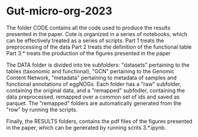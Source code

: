 # Gut-micro-org-2023

The folder CODE contains all the code used to produce the results presented in the paper.
Cote is organized in a series of notebooks, which can be effectively treated as a series of scripts.
Part 1   treats the preprocessing of the data
Part 2   treats the definition of the functional table
Part 3.* treats the production of the figures presented in the paper

The DATA folder is divided into tre subfolders: "datasets" pertaining to the tables (taxonomic and functional), "GCN" pertaining to the Genomic Content Network, "metadata" pertaining to metadata of samples and functional annotations of eggNOGs.
Each folder has a "raw" subfolder, containing the original data, and a "remapped" subfodler, containing the data preprocessed, remapped over a common set of ids and saved as parquet. The "remapped" folders are automatically generated from the "row" by running the scripts.

Finally, the RESULTS folders, contains the pdf files of the figures presented in the paper, which can be generated by running scrits 3.*.ipynb.

